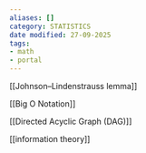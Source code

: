 ```yaml
---
aliases: []
category: STATISTICS
date modified: 27-09-2025
tags:
- math
- portal
---
```

[[Johnson–Lindenstrauss lemma]]

[[Big O Notation]]

[[Directed Acyclic Graph (DAG)]]

[[information theory]]
